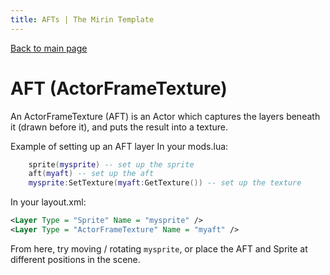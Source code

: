```yaml
---
title: AFTs | The Mirin Template
---
```

[Back to main page](..)
# AFT (ActorFrameTexture)

An ActorFrameTexture (AFT) is an Actor which captures the layers beneath it (drawn before it), and puts the result into a texture.

Example of setting up an AFT layer
In your mods.lua:
```lua
	sprite(mysprite) -- set up the sprite
	aft(myaft) -- set up the aft
	mysprite:SetTexture(myaft:GetTexture()) -- set up the texture
```
In your layout.xml:
```xml
<Layer Type = "Sprite" Name = "mysprite" />
<Layer Type = "ActorFrameTexture" Name = "myaft" />
```
From here, try moving / rotating `mysprite`, or place the AFT and Sprite at different positions in the scene.
